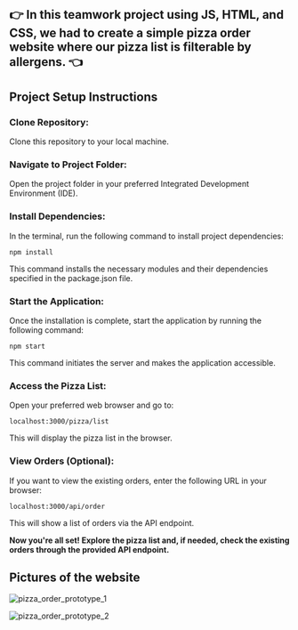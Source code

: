 ## **:point_right: In this teamwork project using JS, HTML, and CSS, we had to create a simple pizza order website where our pizza list is filterable by allergens.** :point_left: ##

## Project Setup Instructions

### Clone Repository:
Clone this repository to your local machine.

### Navigate to Project Folder:
Open the project folder in your preferred Integrated Development Environment (IDE).

### Install Dependencies:
In the terminal, run the following command to install project dependencies:

``` npm install ```

This command installs the necessary modules and their dependencies specified in the package.json file.


### Start the Application:
Once the installation is complete, start the application by running the following command:

``` npm start ```

This command initiates the server and makes the application accessible.

### Access the Pizza List:
Open your preferred web browser and go to:

``` localhost:3000/pizza/list ```

This will display the pizza list in the browser.

### View Orders (Optional):
If you want to view the existing orders, enter the following URL in your browser:

``` localhost:3000/api/order ```

This will show a list of orders via the API endpoint.

**Now you're all set! Explore the pizza list and, if needed, check the existing orders through the provided API endpoint.**


## Pictures of the website ##

![pizza_order_prototype_1](pizza_order_prototype_1.png)

![pizza_order_prototype_2](pizza_order_prototype_2.png)
